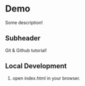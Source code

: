 # Demo

Some description!

## Subheader

Git & Github tutorial!

## Local Development

1. open index.html in your browser.